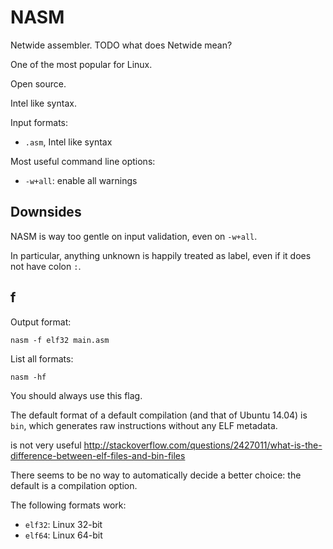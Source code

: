 # NASM

Netwide assembler. TODO what does Netwide mean?

One of the most popular for Linux.

Open source.

Intel like syntax.

Input formats:

- `.asm`, Intel like syntax

Most useful command line options:

- `-w+all`: enable all warnings

## Downsides

NASM is way too gentle on input validation, even on `-w+all`.

In particular, anything unknown is happily treated as label, even if it does not have colon `:`.

## f

Output format:

    nasm -f elf32 main.asm

List all formats:

    nasm -hf

You should always use this flag.

The default format of a default compilation (and that of Ubuntu 14.04) is `bin`, which generates raw instructions without any ELF metadata.

is not very useful <http://stackoverflow.com/questions/2427011/what-is-the-difference-between-elf-files-and-bin-files>

There seems to be no way to automatically decide a better choice: the default is a compilation option.

The following formats work:

- `elf32`: Linux 32-bit
- `elf64`: Linux 64-bit
